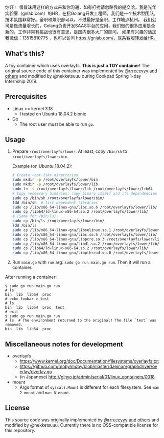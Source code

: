 你好！
很冒昧用这样的方式来和你沟通，如有打扰请忽略我的提交哈。我是光年实验室（gnlab.com）的HR，在招Golang开发工程师，我们是一个技术型团队，技术氛围非常好。全职和兼职都可以，不过最好是全职，工作地点杭州。
我们公司是做流量增长的，Golang负责开发SAAS平台的应用，我们做的很多应用是全新的，工作非常有挑战也很有意思，是国内很多大厂的顾问。
如果有兴趣的话加我微信：13515810775  ，也可以访问 https://gnlab.com/，联系客服转发给HR。
## What's this?

A toy container which uses overlayfs. **This is just a TOY container!** The original source code of this container was implemented by [@rrreeeyyy and others][1] and modified by @nekketsuuu during Cookpad Spring 1-day Internship 2019.

## Prerequisites

* Linux >= kernel 3.18
    * I tested on Ubuntu 18.04.2 bionic
* Go
    * The root user must be able to run `go`.

## Usage

1. Prepare `/root/overlayfs/lower`. At least, copy `/bin/sh` to `/root/overlayfs/lower/bin`.

    Example (on Ubuntu 18.04.2):

    ```sh
    # Create root-like directories
    sudo mkdir -p /root/overlayfs/lower/bin
    sudo mkdir -p /root/overlayfs/lower/lib
    sudo ln -s /root/overlayfs/lower/lib /root/overlayfs/lower/lib64
    # Copy necessary binaries: copy binary itself and its dependencies
    sudo cp /bin/sh /root/overlayfs/lower/bin/
    ldd /bin/sh  # list dependent libraries
    sudo cp /lib/x86_64-linux-gnu/libc.so.6 /root/overlayfs/lower/lib/
    sudo cp /lib64/ld-linux-x86-64.so.2 /root/overlayfs/lower/lib/
    # (Same for /bin/ls)
    sudo cp /bin/ls /root/overlayfs/lower/bin/
    ldd /bin/ls
    sudo cp /lib/x86_64-linux-gnu/libselinux.so.1 /root/overlayfs/lower/lib/
    sudo cp /lib/x86_64-linux-gnu/libc.so.6 /root/overlayfs/lower/lib/
    sudo cp /lib/x86_64-linux-gnu/libpcre.so.3 /root/overlayfs/lower/lib/
    sudo cp /lib/x86_64-linux-gnu/libdl.so.2 /root/overlayfs/lower/lib/
    sudo cp /lib64/ld-linux-x86-64.so.2 /root/overlayfs/lower/lib/
    sudo cp /lib/x86_64-linux-gnu/libpthread.so.0 /root/overlayfs/lower/lib/
    ```

2. Run `main.go` with `run` arg: `sudo go run main.go run`. Then it will run a container.

After running a container:

```sh-session
$ sudo go run main.go run
# ls
bin  lib  lib64  proc
# echo foobar > test
# ls
bin  lib  lib64  proc  test
# exit
$ sudo go run main.go run
# ls  # The environment returned to the original! The file `test` was removed.
bin  lib  lib64  proc
```

## Miscellaneous notes for development

* overlayfs
    * <https://www.kernel.org/doc/Documentation/filesystems/overlayfs.txt>
    * <https://github.com/moby/moby/blob/master/daemon/graphdriver/overlay/overlay.go>
    * (in Japanese) <http://gihyo.jp/admin/serial/01/linux_containers/0018>
* mount
    * Args format of `syscall.Mount` is different for each filesystem. See `man 2 mount` and `man 8 mount`.

## License

This source code was originally implemented by [@rrreeeyyy and others][1] and modified by @nekketsuuu. Currently there is no OSS-compatible license for this repository.


  [1]: https://github.com/rrreeeyyy/container-internship
